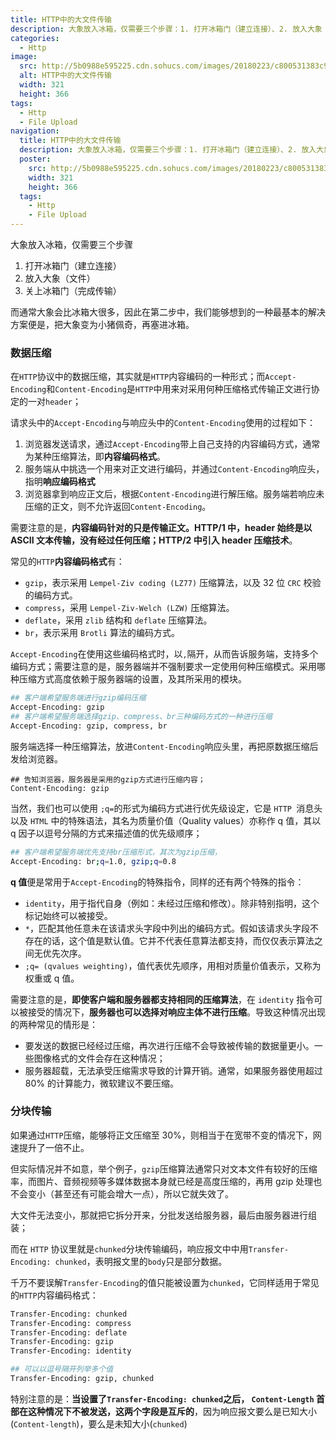 ```yaml
---
title: HTTP中的大文件传输
description: 大象放入冰箱，仅需要三个步骤：1. 打开冰箱门（建立连接）、2. 放入大象（文件）、3. 关上冰箱门（完成传输）
categories:
  - Http
image:
  src: http://5b0988e595225.cdn.sohucs.com/images/20180223/c800531383c9457ab9558b4115b2b379.jpeg
  alt: HTTP中的大文件传输
  width: 321
  height: 366
tags:
  - Http
  - File Upload
navigation:
  title: HTTP中的大文件传输
  description: 大象放入冰箱，仅需要三个步骤：1. 打开冰箱门（建立连接）、2. 放入大象（文件）、3. 关上冰箱门（完成传输）
  poster:
    src: http://5b0988e595225.cdn.sohucs.com/images/20180223/c800531383c9457ab9558b4115b2b379.jpeg
    width: 321
    height: 366
  tags:
    - Http
    - File Upload
---
```


大象放入冰箱，仅需要三个步骤

1. 打开冰箱门（建立连接）
2. 放入大象（文件）
3. 关上冰箱门（完成传输）

而通常大象会比冰箱大很多，因此在第二步中，我们能够想到的一种最基本的解决方案便是，把大象变为小猪佩奇，再塞进冰箱。

### 数据压缩

在`HTTP`协议中的数据压缩，其实就是`HTTP`内容编码的一种形式；而`Accept-Encoding`和`Content-Encoding`是`HTTP`中用来对采用何种压缩格式传输正文进行协定的一对`header`；

请求头中的`Accept-Encoding`与响应头中的`Content-Encoding`使用的过程如下：

1. 浏览器发送请求，通过`Accept-Encoding`带上自己支持的内容编码方式，通常为某种压缩算法，即**内容编码格式**。
2. 服务端从中挑选一个用来对正文进行编码，并通过`Content-Encoding`响应头，指明**响应编码格式**
3. 浏览器拿到响应正文后，根据`Content-Encoding`进行解压缩。服务端若响应未压缩的正文，则不允许返回`Content-Encoding`。

需要注意的是，**内容编码针对的只是传输正文。HTTP/1 中，header 始终是以 ASCII 文本传输，没有经过任何压缩；HTTP/2 中引入 header 压缩技术**。

常见的`HTTP`**内容编码格式**有：

- `gzip`，表示采用 `Lempel-Ziv coding (LZ77)` 压缩算法，以及 32 位 `CRC` 校验的编码方式。
- `compress`，采用 `Lempel-Ziv-Welch (LZW)` 压缩算法。
- `deflate`，采用 `zlib` 结构和 `deflate` 压缩算法。
- `br`，表示采用 `Brotli` 算法的编码方式。

`Accept-Encoding`在使用这些编码格式时，以`,`隔开，从而告诉服务端，支持多个编码方式；需要注意的是，服务器端并不强制要求一定使用何种压缩模式。采用哪种压缩方式高度依赖于服务器端的设置，及其所采用的模块。

```bash
## 客户端希望服务端进行gzip编码压缩
Accept-Encoding: gzip
## 客户端希望服务端选择gzip、compress、br三种编码方式的一种进行压缩
Accept-Encoding: gzip, compress, br
```

服务端选择一种压缩算法，放进`Content-Encoding`响应头里，再把原数据压缩后发给浏览器。

```
## 告知浏览器，服务器是采用的gzip方式进行压缩内容；
Content-Encoding: gzip
```

当然，我们也可以使用 `;q=`的形式为编码方式进行优先级设定，它是 `HTTP `消息头以及 `HTML` 中的特殊语法，其名为质量价值（Quality values）亦称作 q 值，其以 q 因子以逗号分隔的方式来描述值的优先级顺序；

```bash
## 客户端希望服务端优先支持br压缩形式，其次为gzip压缩，
Accept-Encoding: br;q=1.0, gzip;q=0.8
```

**q 值**便是常用于`Accept-Encoding`的特殊指令，同样的还有两个特殊的指令：

- `identity`，用于指代自身（例如：未经过压缩和修改）。除非特别指明，这个标记始终可以被接受。
- `*`，匹配其他任意未在该请求头字段中列出的编码方式。假如该请求头字段不存在的话，这个值是默认值。它并不代表任意算法都支持，而仅仅表示算法之间无优先次序。
- `;q= (qvalues weighting)`，值代表优先顺序，用相对质量价值表示，又称为权重或 q 值。

需要注意的是，**即使客户端和服务器都支持相同的压缩算法**，在 `identity` 指令可以被接受的情况下，**服务器也可以选择对响应主体不进行压缩**。导致这种情况出现的两种常见的情形是：

- 要发送的数据已经经过压缩，再次进行压缩不会导致被传输的数据量更小。一些图像格式的文件会存在这种情况；
- 服务器超载，无法承受压缩需求导致的计算开销。通常，如果服务器使用超过 80% 的计算能力，微软建议不要压缩。

### 分块传输

如果通过`HTTP`压缩，能够将正文压缩至 30%，则相当于在宽带不变的情况下，网速提升了一倍不止。

但实际情况并不如意，举个例子，`gzip`压缩算法通常只对文本文件有较好的压缩率，而图片、音频视频等多媒体数据本身就已经是高度压缩的，再用 gzip 处理也不会变小（甚至还有可能会增大一点），所以它就失效了。

大文件无法变小，那就把它拆分开来，分批发送给服务器，最后由服务器进行组装；

而在 `HTTP` 协议里就是`chunked`分块传输编码，响应报文中中用`Transfer-Encoding: chunked`，表明报文里的`body`只是部分数据。

千万不要误解`Transfer-Encoding`的值只能被设置为`chunked`，它同样适用于常见的`HTTP`内容编码格式：

```bash
Transfer-Encoding: chunked
Transfer-Encoding: compress
Transfer-Encoding: deflate
Transfer-Encoding: gzip
Transfer-Encoding: identity

## 可以以逗号隔开列举多个值
Transfer-Encoding: gzip, chunked
```

特别注意的是：**当设置了`Transfer-Encoding: chunked`之后， `Content-Length` 首部在这种情况下不被发送，这两个字段是互斥的**，因为响应报文要么是已知大小(`Content-length`)，要么是未知大小(`chunked`)
